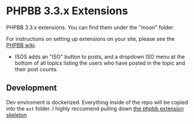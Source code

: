# PHPBB 3.3.x Extensions

PHPBB 3.3.x extensions. You can find them under the "moon" folder.

For instructions on setting up extensions on your site, please see the [PHPBB wiki](https://www.phpbb.com/extensions/installing/).

- ISOS adds an "ISO" button to posts, and a dropdown ISO menu at the bottom of all topics listing the users who have posted in the topic and their post counts.

## Development

Dev enviroment is dockerized. Everything inside of the repo will be copied into the `ext` folder. I highly reccomend pulling down [the phpbb extension skeleton](https://github.com/phpbb-extensions/phpbb-ext-skeleton)
